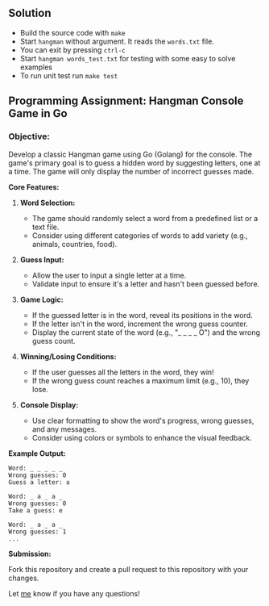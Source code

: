 ## Solution
- Build the source code with `make`
- Start `hangman` without argument. It reads the `words.txt` file.
- You can exit by pressing `ctrl-c`
- Start `hangman words_test.txt` for testing with some easy to solve examples
- To run unit test run `make test`

## Programming Assignment: Hangman Console Game in Go

### Objective:

Develop a classic Hangman game using Go (Golang) for the console. The game's primary goal is to guess a hidden word by suggesting letters, one at a time. The game will only display the number of incorrect guesses made.

**Core Features:**

1.  **Word Selection:**
    *   The game should randomly select a word from a predefined list or a text file.
    *   Consider using different categories of words to add variety (e.g., animals, countries, food).

2.  **Guess Input:**
    *   Allow the user to input a single letter at a time.
    *   Validate input to ensure it's a letter and hasn't been guessed before.

3.  **Game Logic:**
    *   If the guessed letter is in the word, reveal its positions in the word.
    *   If the letter isn't in the word, increment the wrong guess counter.
    *   Display the current state of the word (e.g., "_ _ _ _ O") and the wrong guess count.

4.  **Winning/Losing Conditions:**
    *   If the user guesses all the letters in the word, they win!
    *   If the wrong guess count reaches a maximum limit (e.g., 10), they lose.

5.  **Console Display:**
    *   Use clear formatting to show the word's progress, wrong guesses, and any messages.
    *   Consider using colors or symbols to enhance the visual feedback.

**Example Output:**

```
Word: _ _ _ _ _
Wrong guesses: 0
Guess a letter: a

Word: _ a _ a _
Wrong guesses: 0
Take a guess: e

Word: _ a _ a _
Wrong guesses: 1
...
```

**Submission:**

Fork this repository and create a pull request to this repository with your changes.

Let [me](mailto:paal.gyula@rackforest.hu) know if you have any questions!
